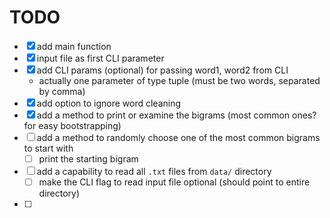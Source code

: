 # TODO

- [x] add main function
- [x] input file as first CLI parameter
- [x] add CLI params (optional) for passing word1, word2 from CLI
    - actually one parameter of type tuple (must be two words, separated by comma)
- [x] add option to ignore word cleaning
- [x] add a method to print or examine the bigrams (most common ones? for easy bootstrapping)
- [ ] add a method to randomly choose one of the most common bigrams to start with
    - [ ] print the starting bigram
- [ ] add a capability to read all `.txt` files from `data/` directory
    - [ ] make the CLI flag to read input file optional (should point to entire directory)
- [ ]
